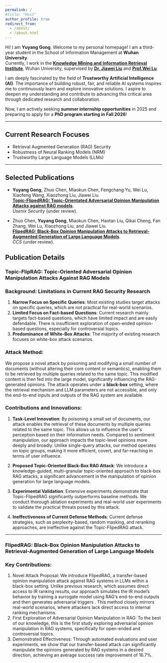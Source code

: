 ```yaml
---
permalink: /
#title: "Host"
author_profile: true
redirect_from: 
  - /about/
  - /about.html
---
```



Hi! I am **Yuyang Gong**. Welcome to my personal homepage!
I am a third-year student in the School of Information Management at **Wuhan University**.  
Currently, I work in the [**Knowledge Mining and Information Retrieval Institute**](http://39.103.203.133/), Wuhan University, supervised by [**Dr. Jiawei Liu**](https://scholar.google.cz/citations?hl=zh-CN&user=xUpTKD8AAAAJ) and [**Prof.Wei Lu**](https://scholar.google.cz/citations?hl=zh-CN&user=mRdnCQ4AAAAJ).  

I am deeply fascinated by the field of **Trustworthy Artificial Intelligence (AI)**. The importance of building robust, fair, and reliable AI systems inspires me to continuously learn and explore innovative solutions. I aspire to deepen my understanding and contribute to advancing this critical area through dedicated research and collaboration.

Now, I am actively seeking **summer internship opportunities** in 2025 and preparing to apply for a **PhD program starting in Fall 2026**!


---

## Current Research Focuses

- Retrieval Augmented Generation (RAG) Security  
- Robustness of Neural Ranking Models (NRM)  
- Trustworthy Large Language Models (LLMs)  

---

## Selected Publications

- **Yuyang Gong**, Zhuo Chen, Miaokun Chen, Fengchang Yu, Wei Lu, Xiaofeng Wang, Xiaozhong Liu, Jiawei Liu.   
  [**Topic-FlipedRAG: Topic-Orientated Adversarial Opinion Manipulation Attacks against RAG models**](https://arxiv.org/abs/2502.01386).  
  *Usenix Security* (under review).  

- Zhuo Chen, **Yuyang Gong**, Miaokun Chen, Haotan Liu, Qikai Cheng, Fan Zhang, Wei Lu, Xiaozhong Liu, and Jiawei Liu.  
  [**FlipedRAG: Black-Box Opinion Manipulation Attacks to Retrieval-Augmented Generation of Large Language Models**](https://arxiv.org/abs/2501.02968).  
  *CCS* (under review).  


## Publication Details
### Topic-FlipRAG: Topic-Oriented Adversarial Opinion Manipulation Attacks Against RAG Models

### Background: Limitations in Current RAG Security Research
1. **Narrow Focus on Specific Queries**: Most existing studies target attacks on specific queries, which are not practical for real-world scenarios.
2. **Limited Focus on Fact-based Questions**: Current research mainly targets fact-based questions, which have limited impact and are easily defendable. There is insufficient exploration of open-ended opinion-based questions, especially for controversial topics.
3. **Predominance of White-Box Attacks**: The majority of existing research focuses on white-box attack scenarios.

### Attack Method:
We propose a novel attack by poisoning and modifying a small number of documents (without altering their core content or semantics), enabling them to be retrieved by multiple queries related to the same topic. This modified content is then fed into the large model, significantly influencing the RAG-generated opinions. The attack operates under a **black-box** setting, where the retrieval mechanism and LLM parameters are not accessible, and only the end-to-end inputs and outputs of the RAG system are available.

### Contributions and Innovations:
1. **Task-Level Innovation**: By poisoning a small set of documents, our attack enables the retrieval of these documents by multiple queries related to the same topic. This allows us to influence the user's perception based on their information needs. Compared to sentiment manipulation, our approach impacts the topic-level opinions more deeply and broadly. Unlike single-query attacks, our method operates on topic groups, making it more efficient, covert, and far-reaching in terms of user influence.
   
2. **Proposed Topic-Oriented Black-Box RAG Attack**: We introduce a knowledge-guided, multi-granular topic-oriented approach to black-box RAG attacks, a significant advancement in the manipulation of opinion generation for large language models.
   
3. **Experimental Validation**: Extensive experiments demonstrate that Topic-FlipedRAG significantly outperforms baseline methods. We conduct thorough ablation experiments and real-world user experiments to validate the practical threats posed by this attack.
   
4. **Ineffectiveness of Current Defense Methods**: Current defense strategies, such as perplexity-based, random masking, and reranking approaches, are ineffective against the Topic-FlipedRAG attack.

---

### FlipedRAG: Black-Box Opinion Manipulation Attacks to Retrieval-Augmented Generation of Large Language Models

### Key Contributions:
1.	Novel Attack Proposal: We introduce FlipedRAG, a transfer-based opinion manipulation attack against RAG systems in LLMs within a black-box setting. Unlike previous research, which assumes direct access to IR ranking results, our approach simulates the IR model’s behavior by training a surrogate model using RAG‘s end-to-end outputs and then generates adversarial triggers . This method closely mirrors real-world scenarios, where attackers lack direct access to internal ranking mechanisms.
2. First Exploration of Adversarial Opinion Manipulation in RAG: To the best of our knowledge, this is the first study exploring adversarial opinion manipulation in RAG systems, specifically for open-ended and controversial topics.
3. Demonstrated Effectiveness: Through automated evaluations and user experiments, we show that our transfer-based attack can significantly manipulate the opinions generated by RAG systems in a desired direction, achieving an average success rate improvement of 16.7%.